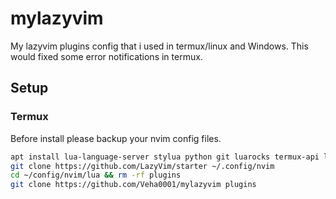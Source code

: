 # mylazyvim
My lazyvim plugins config that i used in termux/linux and Windows.
This would fixed some error notifications in termux.

## Setup
### Termux
Before install please backup your nvim config files.
```bash
apt install lua-language-server stylua python git luarocks termux-api lazygit nodejs-lts -y
git clone https://github.com/LazyVim/starter ~/.config/nvim
cd ~/config/nvim/lua && rm -rf plugins
git clone https://github.com/Veha0001/mylazyvim plugins
```

